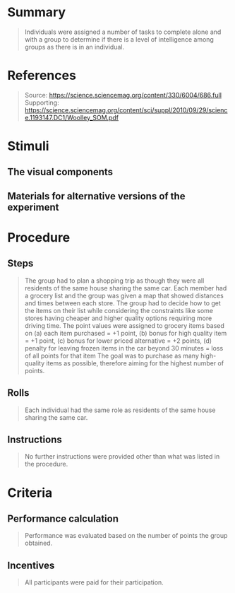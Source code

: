 # Summary
>Individuals were assigned a number of tasks to complete alone and with a group to determine if there is a level of intelligence among groups as there is in an individual.

# References
> Source: https://science.sciencemag.org/content/330/6004/686.full
> Supporting: https://science.sciencemag.org/content/sci/suppl/2010/09/29/science.1193147.DC1/Woolley_SOM.pdf

# Stimuli
## The visual components

## Materials for alternative versions of the experiment 


# Procedure
## Steps
>The group had to plan a shopping trip as though they were all residents of the same house sharing the same car. Each member had a grocery list and the group was given a map that showed distances and times between each store.
>The group had to decide how to get the items on their list while considering the constraints like some stores having cheaper and higher quality options requiring more driving time.
>The point values were assigned to grocery items based on (a) each item purchased = +1 point, (b) bonus for high quality item = +1 point, (c) bonus for lower priced alternative = +2 points, (d) penalty for leaving frozen items in the car beyond 30 minutes = loss of all points for that item
> The goal was to purchase as many high-quality items as possible, therefore aiming for the highest number of points.

## Rolls 
> Each individual had the same role as residents of the same house sharing the same car.

## Instructions
> No further instructions were provided other than what was listed in the procedure.

# Criteria
## Performance calculation
> Performance was evaluated based on the number of points the group obtained.

## Incentives
> All participants were paid for their participation. 
